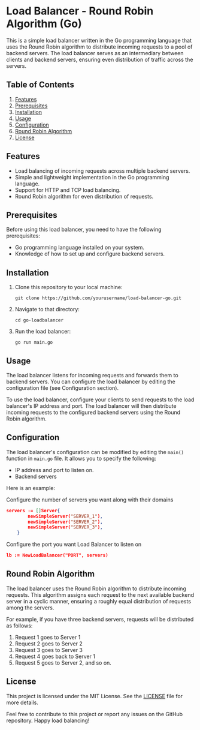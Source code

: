 # Load Balancer - Round Robin Algorithm (Go)

This is a simple load balancer written in the Go programming language that uses the Round Robin algorithm to distribute incoming requests to a pool of backend servers. The load balancer serves as an intermediary between clients and backend servers, ensuring even distribution of traffic across the servers.

## Table of Contents

1. [Features](#features)
2. [Prerequisites](#prerequisites)
3. [Installation](#installation)
4. [Usage](#usage)
5. [Configuration](#configuration)
6. [Round Robin Algorithm](#round-robin-algorithm)
7. [License](#license)

## Features

- Load balancing of incoming requests across multiple backend servers.
- Simple and lightweight implementation in the Go programming language.
- Support for HTTP and TCP load balancing.
- Round Robin algorithm for even distribution of requests.

## Prerequisites

Before using this load balancer, you need to have the following prerequisites:

- Go programming language installed on your system.
- Knowledge of how to set up and configure backend servers.

## Installation
1. Clone this repository to your local machine:

   ```
   git clone https://github.com/yourusername/load-balancer-go.git
   ```

2. Navigate to that directory:

   ```
   cd go-loadbalancer
   ```

3. Run the load balancer:

   ```
   go run main.go
   ```

## Usage

The load balancer listens for incoming requests and forwards them to backend servers. You can configure the load balancer by editing the configuration file (see Configuration section).

To use the load balancer, configure your clients to send requests to the load balancer's IP address and port. The load balancer will then distribute incoming requests to the configured backend servers using the Round Robin algorithm.

## Configuration

The load balancer's configuration can be modified by editing the `main()` function in `main.go` file. It allows you to specify the following:

- IP address and port to listen on.
- Backend servers

Here is an example:

Configure the number of servers you want along with their domains
```json
servers := []Server{
		newSimpleServer("SERVER_1"),
		newSimpleServer("SERVER_2"),
		newSimpleServer("SERVER_3"),
	}
```

Configure the port you want Load Balancer to listen on
```json
lb := NewLoadBalancer("PORT", servers)
```

## Round Robin Algorithm

The load balancer uses the Round Robin algorithm to distribute incoming requests. This algorithm assigns each request to the next available backend server in a cyclic manner, ensuring a roughly equal distribution of requests among the servers.

For example, if you have three backend servers, requests will be distributed as follows:

1. Request 1 goes to Server 1
2. Request 2 goes to Server 2
3. Request 3 goes to Server 3
4. Request 4 goes back to Server 1
5. Request 5 goes to Server 2, and so on.

## License

This project is licensed under the MIT License. See the [LICENSE](LICENSE) file for more details.

Feel free to contribute to this project or report any issues on the GitHub repository. Happy load balancing!